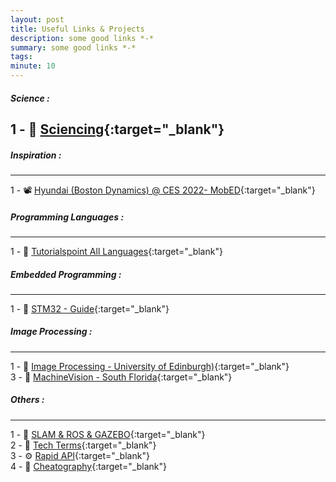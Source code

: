 ```yaml
---
layout: post
title: Useful Links & Projects
description: some good links *-*
summary: some good links *-*
tags:
minute: 10
---
```


##### Science :
1 - 📑 [Sciencing](https://sciencing.com/){:target="_blank"}<br>
---
##### Inspiration :
---
1 - 📽️ [Hyundai (Boston Dynamics) @ CES 2022- MobED](https://www.youtube.com/watch?v=uQqXbXpmkc0){:target="_blank"}
##### Programming Languages :
---
1 - 📑 [Tutorialspoint All Languages](https://www.tutorialspoint.com/codingground.htm){:target="_blank"}
##### Embedded Programming :
---
1 - 📑 [STM32 - Guide](https://www.codeinsideout.com/blog/stm32/){:target="_blank"}<br>
##### Image Processing :
---
1 - 📑 [Image Processing - University of Edinburgh)](https://homepages.inf.ed.ac.uk/rbf/HIPR2/hipr_top.htm){:target="_blank"}<br>
3 - 📑 [MachineVision - South Florida](https://www.cse.usf.edu/~r1k/MachineVisionBook/MachineVision.files/MachineVision_Chapter1.pdf){:target="_blank"}
##### Others :
---
1 - 🤖 [SLAM & ROS & GAZEBO](https://marian42.de/article/arpg/){:target="_blank"}<br>
2 - 📑 [Tech Terms](https://techterms.com/){:target="_blank"}<br>
3 - ⚙️ [Rapid API](https://rapidapi.com/hub){:target="_blank"}<br>
4 - 📑 [Cheatography](https://cheatography.com/){:target="_blank"}<br>